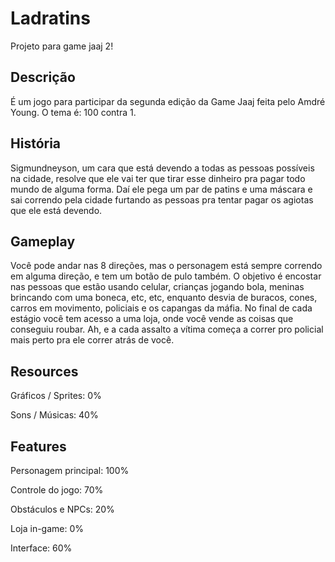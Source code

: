 # Ladratins

Projeto para game jaaj 2!

## Descrição

É um jogo para participar da segunda edição da Game Jaaj feita pelo Amdré Young. O tema é: 100 contra 1.

## História

Sigmundneyson, um cara que está devendo a todas as pessoas possíveis na cidade, resolve que ele vai ter que tirar esse dinheiro pra pagar todo mundo de alguma forma. Daí ele pega um par de patins e uma máscara e sai correndo pela cidade furtando as pessoas pra tentar pagar os agiotas que ele está devendo.

## Gameplay

Você pode andar nas 8 direções, mas o personagem está sempre correndo em alguma direção, e tem um botão de pulo também. O objetivo é encostar nas pessoas que estão usando celular, crianças jogando bola, meninas brincando com uma boneca, etc, etc, enquanto desvia de buracos, cones, carros em movimento, policiais e os capangas da máfia. 
No final de cada estágio você tem acesso a uma loja, onde você vende as coisas que conseguiu roubar. Ah, e a cada assalto a vítima começa a correr pro policial mais perto pra ele correr atrás de você.

## Resources

Gráficos / Sprites: 0%

Sons / Músicas: 40%

## Features

Personagem principal: 100%

Controle do jogo: 70%

Obstáculos e NPCs: 20%

Loja in-game: 0%

Interface: 60%
